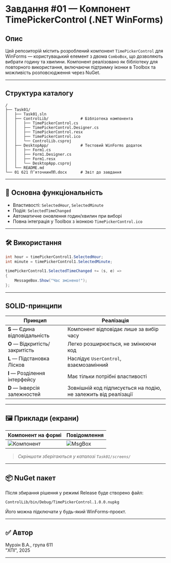 #  Завдання #01 — Компонент **TimePickerControl** (.NET WinForms)

##  Опис
Цей репозиторій містить розроблений компонент `TimePickerControl` для WinForms — користувацький елемент з двома `ComboBox`, що дозволяють вибрати годину та хвилини. Компонент реалізовано як бібліотеку для повторного використання, включаючи підтримку іконки в Toolbox та можливість розповсюдження через NuGet.

---

##  Структура каталогу

```
/
├── Task01/
│   ├── Task01.sln
│   ├── ControlLib/              # Бібліотека компонента
│   │   ├── TimePickerControl.cs
│   │   ├── TimePickerControl.Designer.cs
│   │   ├── TimePickerControl.resx
│   │   ├── TimePickerControl.ico
│   │   └── ControlLib.csproj
│   ├── DesktopApp/              # Тестовий WinForms додаток
│   │   ├── Form1.cs
│   │   ├── Form1.Designer.cs
│   │   ├── Form1.resx
│   │   └── DesktopApp.csproj
│   └── README.md
└── 01 621 П’яточкинПП.docx      # Звіт до завдання
```

---

## 🧠 Основна функціональність

- Властивості: `SelectedHour`, `SelectedMinute`
- Подія: `SelectedTimeChanged`
- Автоматичне оновлення годин/хвилин при виборі
- Повна інтеграція у Toolbox з іконкою `TimePickerControl.ico`

---

## 🛠 Використання

```csharp
int hour = timePickerControl1.SelectedHour;
int minute = timePickerControl1.SelectedMinute;
```

```csharp
timePickerControl1.SelectedTimeChanged += (s, e) =>
{
    MessageBox.Show("Час змінено!");
};
```

---

## SOLID-принципи

| Принцип | Реалізація |
|--------|-------------|
| **S** — Єдина відповідальність | Компонент відповідає лише за вибір часу |
| **O** — Відкритість/закритість | Легко розширюється, не змінюючи код |
| **L** — Підстановка Лісков | Наслідує `UserControl`, взаємозамінний |
| **I** — Розділення інтерфейсу | Має тільки потрібні властивості |
| **D** — Інверсія залежностей | Зовнішній код підписується на подію, не залежить від реалізації |

---

## 🖼 Приклади (екрани)

| Компонент на формі | Повідомлення |
|--------------------|--------------|
| ![Компонент](screens/form-preview.png) | ![MsgBox](screens/messagebox.png) |

> *Скріншоти зберігаються у каталозі `Task01/screens/`*

---

## 📦 NuGet пакет

Після збирання рішення у режимі Release буде створено файл:

```
ControlLib/bin/Debug/TimePickerControl.1.0.0.nupkg
```

Його можна підключати у будь-який WinForms-проєкт.

---

## ✅ Автор

Мурзін В.А., група 611  
"ХПІ", 2025

---
